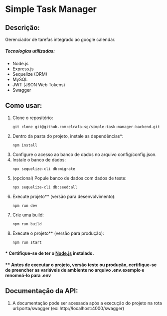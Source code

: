 # Simple Task Manager

## Descrição:

Gerenciador de tarefas integrado ao google calendar.

##### Tecnologias utilizadas:

- Node.js
- Express.js
- Sequelize (ORM)
- MySQL
- JWT (JSON Web Tokens)
- Swagger

## Como usar:

1. Clone o repositório:
   ```
   git clone git@github.com:elrafa-sg/simple-task-manager-backend.git
   ```
2. Dentro da pasta do projeto, instale as dependências\*:
   ```
   npm install
   ```
3. Configure o acesso ao banco de dados no arquivo config/config.json.
4. Instale o banco de dados:
   ```
   npx sequelize-cli db:migrate
   ```
5. (opcional) Popule banco de dados com dados de teste:
   ```
   npx sequelize-cli db:seed:all
   ```
6. Execute projeto\*\* (versão para desenvolvimento):
   ```
   npm run dev
   ```
7. Crie uma build:
   ```
   npm run build
   ```
8. Execute o projeto\*\* (versão para produção):
   ```
   npm run start
   ```

#### \* Certifique-se de ter o [Node.js](https://nodejs.org/) instalado.

#### \*\* Antes de executar o projeto, versão teste ou produção, certifique-se de preencher as variáveis de ambiente no arquivo .env.exemplo e renomeá-lo para .env

## Documentação da API:

1. A documentação pode ser acessada após a execução do projeto na rota url:porta/swagger (ex: http://localhost:4000/swagger)
